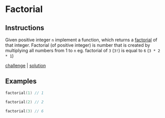 # Factorial

## Instructions

Given positive integer `n` implement a function, which returns a [factorial](https://en.wikipedia.org/wiki/Factorial) of
that integer. Factorial (of positive integer) is number that is created by multiplying all numbers from 1 to `n` eg.
factorial of `3` (`3!`) is equal to `6` (`3 * 2 * 1`)

[challenge](challenge.kt) | [solution](solution.kt)

## Examples

```kotlin
factorial(1) // 1

factorial(2) // 2

factorial(3) // 6
```

